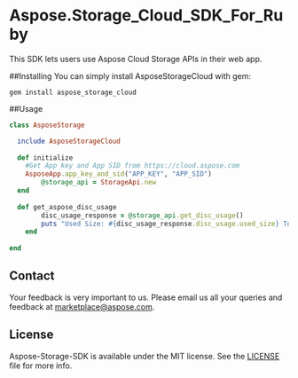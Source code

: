 # Aspose.Storage_Cloud_SDK_For_Ruby
This SDK lets users use Aspose Cloud Storage APIs in their web app.

##Installing
You can simply install AsposeStorageCloud with gem:

`gem install aspose_storage_cloud`

##Usage
```ruby
class AsposeStorage

  include AsposeStorageCloud
  
  def initialize
    #Get App key and App SID from https://cloud.aspose.com
    AsposeApp.app_key_and_sid("APP_KEY", "APP_SID")
		@storage_api = StorageApi.new  
  end
  
  def get_aspose_disc_usage
	 	disc_usage_response = @storage_api.get_disc_usage()
	 	puts "Used Size: #{disc_usage_response.disc_usage.used_size} Total Size: #{disc_usage_response.disc_usage.total_size}"
	end
  
end
```

## Contact
Your feedback is very important to us. Please email us all your queries and feedback at marketplace@aspose.com.

## License
Aspose-Storage-SDK is available under the MIT license. See the [LICENSE](https://github.com/asposetotal/Aspose_Total_Cloud/blob/master/SDKs/Aspose.Storage_Cloud_SDK_For_Ruby/LICENSE) file for more info.
